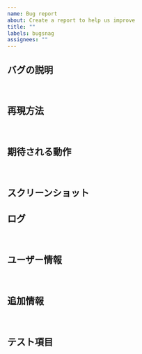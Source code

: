 ```yaml
---
name: Bug report
about: Create a report to help us improve
title: ""
labels: bugsnag
assignees: ""
---
```


## バグの説明

​

## 再現方法

​

## 期待される動作

​

## スクリーンショット

## ログ

​

## ユーザー情報

<!-- 実機かエミュレータか, 端末: [例 iPhone6], OS: [例 iOS8.1], アプリバージョン [例 1.0.9(3)] -->

​

## 追加情報

​

## テスト項目
